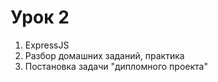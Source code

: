 # Урок 2

1. ExpressJS
2. Разбор домашних заданий, практика
3. Постановка задачи "дипломного проекта"
